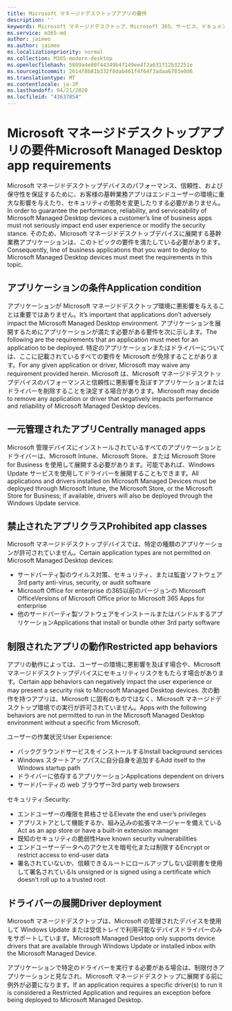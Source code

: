 ```yaml
---
title: Microsoft マネージドデスクトップアプリの要件
description: ''
keywords: Microsoft マネージドデスクトップ、Microsoft 365、サービス、ドキュメント
ms.service: m365-md
author: jaimeo
ms.author: jaimeo
ms.localizationpriority: normal
ms.collection: M365-modern-desktop
ms.openlocfilehash: 5889a4e80f44349b4f149ee4f2a631f12b32251e
ms.sourcegitcommit: 2614f8b81b332f8dab461f4f64f3adaa6703e0d6
ms.translationtype: MT
ms.contentlocale: ja-JP
ms.lasthandoff: 04/21/2020
ms.locfileid: "43637854"
---
```

# <a name="microsoft-managed-desktop-app-requirements"></a><span data-ttu-id="422ac-103">Microsoft マネージドデスクトップアプリの要件</span><span class="sxs-lookup"><span data-stu-id="422ac-103">Microsoft Managed Desktop app requirements</span></span>

<!--This topic is the target for aka.ms/app-req. This is aka link is used from EA agreement for MMD. do not delete.-->

<!--Application addendum -->
 
<span data-ttu-id="422ac-104">Microsoft マネージドデスクトップデバイスのパフォーマンス、信頼性、および保守性を保証するために、お客様の基幹業務アプリはエンドユーザーの環境に重大な影響を与えたり、セキュリティの態勢を変更したりする必要がありません。</span><span class="sxs-lookup"><span data-stu-id="422ac-104">In order to guarantee the performance, reliability, and serviceability of Microsoft Managed Desktop devices a customer’s line of business apps must not seriously impact end user experience or modify the security stance.</span></span> <span data-ttu-id="422ac-105">そのため、Microsoft マネージドデスクトップデバイスに展開する基幹業務アプリケーションは、このトピックの要件を満たしている必要があります。</span><span class="sxs-lookup"><span data-stu-id="422ac-105">Consequently, line of business applications that you want to deploy to Microsoft Managed Desktop devices must meet the requirements in this topic.</span></span>

## <a name="application-condition"></a><span data-ttu-id="422ac-106">アプリケーションの条件</span><span class="sxs-lookup"><span data-stu-id="422ac-106">Application condition</span></span>

<span data-ttu-id="422ac-107">アプリケーションが Microsoft マネージドデスクトップ環境に悪影響を与えることは重要ではありません。</span><span class="sxs-lookup"><span data-stu-id="422ac-107">It’s important that applications don’t adversely impact the Microsoft Managed Desktop environment.</span></span> <span data-ttu-id="422ac-108">アプリケーションを展開するためにアプリケーションが満たす必要がある要件を次に示します。</span><span class="sxs-lookup"><span data-stu-id="422ac-108">The following are the requirements that an application must meet for an application to be deployed.</span></span> <span data-ttu-id="422ac-109">特定のアプリケーションまたはドライバーについては、ここに記載されているすべての要件を Microsoft が免除することがあります。</span><span class="sxs-lookup"><span data-stu-id="422ac-109">For any given application or driver, Microsoft may waive any requirement provided herein.</span></span> <span data-ttu-id="422ac-110">Microsoft は、Microsoft マネージドデスクトップデバイスのパフォーマンスと信頼性に悪影響を及ぼすアプリケーションまたはドライバーを削除することを決定する場合があります。</span><span class="sxs-lookup"><span data-stu-id="422ac-110">Microsoft may decide to remove any application or driver that negatively impacts performance and reliability of Microsoft Managed Desktop devices.</span></span>

## <a name="centrally-managed-apps"></a><span data-ttu-id="422ac-111">一元管理されたアプリ</span><span class="sxs-lookup"><span data-stu-id="422ac-111">Centrally managed apps</span></span>

<span data-ttu-id="422ac-112">Microsoft 管理デバイスにインストールされているすべてのアプリケーションとドライバーは、Microsoft Intune、Microsoft Store、または Microsoft Store for Business を使用して展開する必要があります。可能であれば、Windows Update サービスを使用してドライバーを展開することもできます。</span><span class="sxs-lookup"><span data-stu-id="422ac-112">All applications and drivers installed on Microsoft Managed Devices must be deployed through Microsoft Intune, the Microsoft Store, or the Microsoft Store for Business; if available, drivers will also be deployed through the Windows Update service.</span></span> 

## <a name="prohibited-app-classes"></a><span data-ttu-id="422ac-113">禁止されたアプリクラス</span><span class="sxs-lookup"><span data-stu-id="422ac-113">Prohibited app classes</span></span>

<span data-ttu-id="422ac-114">Microsoft マネージドデスクトップデバイスでは、特定の種類のアプリケーションが許可されていません。</span><span class="sxs-lookup"><span data-stu-id="422ac-114">Certain application types are not permitted on Microsoft Managed Desktop devices:</span></span>
- <span data-ttu-id="422ac-115">サードパーティ製のウイルス対策、セキュリティ、または監査ソフトウェア</span><span class="sxs-lookup"><span data-stu-id="422ac-115">3rd party anti-virus, security, or audit software</span></span>
- <span data-ttu-id="422ac-116">Microsoft Office for enterprise の365以前のバージョンの Microsoft Office</span><span class="sxs-lookup"><span data-stu-id="422ac-116">Versions of Microsoft Office prior to Microsoft 365 Apps for enterprise</span></span>
- <span data-ttu-id="422ac-117">他のサードパーティ製ソフトウェアをインストールまたはバンドルするアプリケーション</span><span class="sxs-lookup"><span data-stu-id="422ac-117">Applications that install or bundle other 3rd party software</span></span>

## <a name="restricted-app-behaviors"></a><span data-ttu-id="422ac-118">制限されたアプリの動作</span><span class="sxs-lookup"><span data-stu-id="422ac-118">Restricted app behaviors</span></span>

<span data-ttu-id="422ac-119">アプリの動作によっては、ユーザーの環境に悪影響を及ぼす場合や、Microsoft マネージドデスクトップデバイスにセキュリティリスクをもたらす場合があります。</span><span class="sxs-lookup"><span data-stu-id="422ac-119">Certain app behaviors can negatively impact the user experience or may present a security risk to Microsoft Managed Desktop devices.</span></span> <span data-ttu-id="422ac-120">次の動作を持つアプリは、Microsoft に固有のものではなく、Microsoft マネージドデスクトップ環境での実行が許可されていません。</span><span class="sxs-lookup"><span data-stu-id="422ac-120">Apps with the following behaviors are not permitted to run in the Microsoft Managed Desktop environment without a specific  from Microsoft.</span></span>

<span data-ttu-id="422ac-121">ユーザーの作業状況:</span><span class="sxs-lookup"><span data-stu-id="422ac-121">User Experience:</span></span>
- <span data-ttu-id="422ac-122">バックグラウンドサービスをインストールする</span><span class="sxs-lookup"><span data-stu-id="422ac-122">Install background services</span></span>
- <span data-ttu-id="422ac-123">Windows スタートアップパスに自分自身を追加する</span><span class="sxs-lookup"><span data-stu-id="422ac-123">Add itself to the Windows startup path</span></span>
- <span data-ttu-id="422ac-124">ドライバーに依存するアプリケーション</span><span class="sxs-lookup"><span data-stu-id="422ac-124">Applications dependent on drivers</span></span>
- <span data-ttu-id="422ac-125">サードパーティの web ブラウザー</span><span class="sxs-lookup"><span data-stu-id="422ac-125">3rd party web browsers</span></span>

<span data-ttu-id="422ac-126">セキュリティ:</span><span class="sxs-lookup"><span data-stu-id="422ac-126">Security:</span></span>
- <span data-ttu-id="422ac-127">エンドユーザーの権限を昇格させる</span><span class="sxs-lookup"><span data-stu-id="422ac-127">Elevate the end user’s privileges</span></span>
- <span data-ttu-id="422ac-128">アプリストアとして機能するか、組み込みの拡張マネージャーを備えている</span><span class="sxs-lookup"><span data-stu-id="422ac-128">Act as an app store or have a built-in extension manager</span></span>
- <span data-ttu-id="422ac-129">既知のセキュリティの脆弱性</span><span class="sxs-lookup"><span data-stu-id="422ac-129">Have known security vulnerabilities</span></span>
- <span data-ttu-id="422ac-130">エンドユーザーデータへのアクセスを暗号化または制限する</span><span class="sxs-lookup"><span data-stu-id="422ac-130">Encrypt or restrict access to end-user data</span></span>
- <span data-ttu-id="422ac-131">署名されていないか、信頼できるルートにロールアップしない証明書を使用して署名されている</span><span class="sxs-lookup"><span data-stu-id="422ac-131">Is unsigned or is signed using a certificate which doesn’t roll up to a trusted root</span></span>


## <a name="driver-deployment"></a><span data-ttu-id="422ac-132">ドライバーの展開</span><span class="sxs-lookup"><span data-stu-id="422ac-132">Driver deployment</span></span>

<span data-ttu-id="422ac-133">Microsoft マネージドデスクトップは、Microsoft の管理されたデバイスを使用して Windows Update または受信トレイで利用可能なデバイスドライバーのみをサポートしています。</span><span class="sxs-lookup"><span data-stu-id="422ac-133">Microsoft Managed Desktop only supports device drivers that are available through Windows Update or installed inbox with the Microsoft Managed Device.</span></span> 

<span data-ttu-id="422ac-134">アプリケーションで特定のドライバーを実行する必要がある場合は、制限付きアプリケーションと見なされ、Microsoft マネージドデスクトップに展開する前に例外が必要になります。</span><span class="sxs-lookup"><span data-stu-id="422ac-134">If an application requires a specific driver(s) to run it is considered a Restricted Application and requires an exception before being deployed to Microsoft Managed Desktop.</span></span> 

